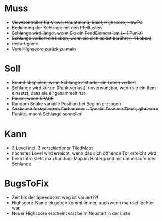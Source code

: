 # Muss
- ~~ViewController für Views: Hauptmenü, Spiel, Highscore, HowTO~~
- ~~Bedienung der Schlange mit den Pfeiltasten~~
- ~~Schlange wird länger, wenn Sie ein FoodElement isst (+ 1 Punkt)~~
- ~~Schlange verliert ein Leben, wenn sie sich selbst berührt (- 1 Leben)~~
- ~~restart game~~
- ~~Vom Highscore zurück zu main~~

# Soll
- ~~Sound abspielen, wenn Schlange isst oder ein Leben verliert~~
- Schlange wird kürzer (Punktverlust), unverwundbar, wenn sie ein Item einsetzt, dass sie eingesammelt hat
- ~~Pause, wenn SPACE~~
- Random Snake variable Position bei Beginn erzeugen 
- ~~Snake mit festgelegtem Farbmuster~~
~~- Special Food mit Timer, gibt extra Punkte, macht Schlange schneller~~

# Kann
- 3 Level incl. 3 verschiedener TiledMaps
- nächstes Level wird erreicht, wenn das sich öffnende Tor erreicht wird
- beim Intro sieht man Random-Map im Hintergrund mit umherlaufender Schlange

# BugsToFix
 - Zeit bis der Speedboost weg ist variiert??!
 - Highscore-Name eingeben kommt immer, auch wenn man schlechter war
 - Neuer Highscore erscheint erst beim Neustart in der Liste
